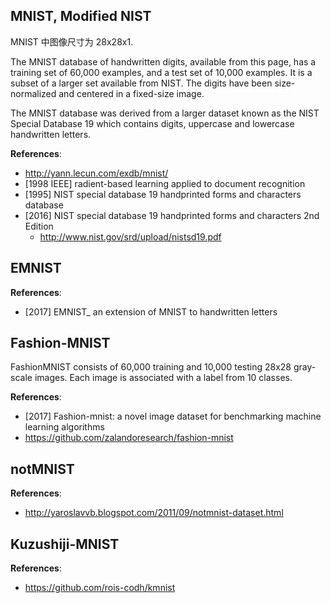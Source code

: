 ## MNIST, Modified NIST

MNIST 中图像尺寸为 28x28x1.

The MNIST database of handwritten digits, available from this page, has a training set of 60,000 examples, and a test set of 10,000 examples. It is a subset of a larger set available from NIST. The digits have been size-normalized and centered in a fixed-size image.

The MNIST database was derived from a larger dataset known as the NIST Special Database 19 which contains digits, uppercase and lowercase handwritten letters. 

**References**:
- http://yann.lecun.com/exdb/mnist/
- [1998 IEEE] radient-based learning applied to document recognition
- [1995] NIST special database 19 handprinted forms and characters database
- [2016] NIST special database 19 handprinted forms and characters 2nd Edition
    - http://www.nist.gov/srd/upload/nistsd19.pdf


## EMNIST
**References**:
- [2017] EMNIST_ an extension of MNIST to handwritten letters


## Fashion-MNIST
FashionMNIST consists of 60,000 training and 10,000 testing 28x28 gray-scale images. Each image is associated with a label from 10 classes. 

**References**:
- [2017] Fashion-mnist: a novel image dataset for benchmarking machine learning algorithms
- https://github.com/zalandoresearch/fashion-mnist


## notMNIST
**References**:
- http://yaroslavvb.blogspot.com/2011/09/notmnist-dataset.html


## Kuzushiji-MNIST
**References**:
- https://github.com/rois-codh/kmnist
